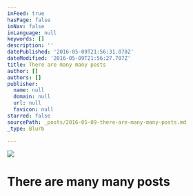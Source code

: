 ```yaml
---
inFeed: true
hasPage: false
inNav: false
inLanguage: null
keywords: []
description: ''
datePublished: '2016-05-09T21:56:31.070Z'
dateModified: '2016-05-09T21:56:27.707Z'
title: There are many many posts
author: []
authors: []
publisher:
  name: null
  domain: null
  url: null
  favicon: null
starred: false
sourcePath: _posts/2016-05-09-there-are-many-many-posts.md
_type: Blurb

---
```

![](https://the-grid-user-content.s3-us-west-2.amazonaws.com/5cbbe01c-50c2-43af-b2df-a67bd6a02c50.jpg)

# There are many many posts